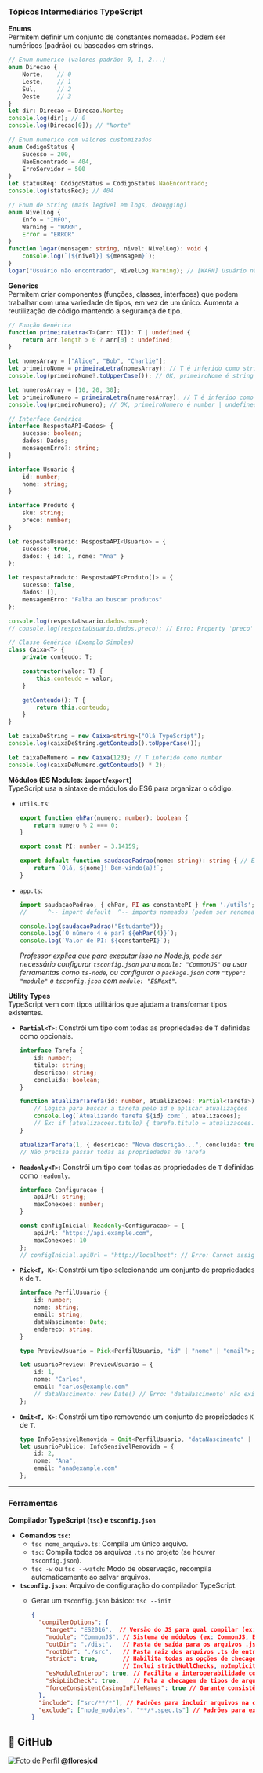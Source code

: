 ### Tópicos Intermediários TypeScript

**Enums**  
Permitem definir um conjunto de constantes nomeadas. Podem ser numéricos (padrão) ou baseados em strings.

```typescript
// Enum numérico (valores padrão: 0, 1, 2...)
enum Direcao {
    Norte,    // 0
    Leste,    // 1
    Sul,      // 2
    Oeste     // 3
}
let dir: Direcao = Direcao.Norte;
console.log(dir); // 0
console.log(Direcao[0]); // "Norte"

// Enum numérico com valores customizados
enum CodigoStatus {
    Sucesso = 200,
    NaoEncontrado = 404,
    ErroServidor = 500
}
let statusReq: CodigoStatus = CodigoStatus.NaoEncontrado;
console.log(statusReq); // 404

// Enum de String (mais legível em logs, debugging)
enum NivelLog {
    Info = "INFO",
    Warning = "WARN",
    Error = "ERROR"
}
function logar(mensagem: string, nivel: NivelLog): void {
    console.log(`[${nivel}] ${mensagem}`);
}
logar("Usuário não encontrado", NivelLog.Warning); // [WARN] Usuário não encontrado
```

**Generics**  
Permitem criar componentes (funções, classes, interfaces) que podem trabalhar com uma variedade de tipos, em vez de um único. Aumenta a reutilização de código mantendo a segurança de tipo.

```typescript
// Função Genérica
function primeiraLetra<T>(arr: T[]): T | undefined {
    return arr.length > 0 ? arr[0] : undefined;
}

let nomesArray = ["Alice", "Bob", "Charlie"];
let primeiroNome = primeiraLetra(nomesArray); // T é inferido como string
console.log(primeiroNome?.toUpperCase()); // OK, primeiroNome é string | undefined

let numerosArray = [10, 20, 30];
let primeiroNumero = primeiraLetra(numerosArray); // T é inferido como number
console.log(primeiroNumero); // OK, primeiroNumero é number | undefined

// Interface Genérica
interface RespostaAPI<Dados> {
    sucesso: boolean;
    dados: Dados;
    mensagemErro?: string;
}

interface Usuario {
    id: number;
    nome: string;
}

interface Produto {
    sku: string;
    preco: number;
}

let respostaUsuario: RespostaAPI<Usuario> = {
    sucesso: true,
    dados: { id: 1, nome: "Ana" }
};

let respostaProduto: RespostaAPI<Produto[]> = {
    sucesso: false,
    dados: [],
    mensagemErro: "Falha ao buscar produtos"
};

console.log(respostaUsuario.dados.nome);
// console.log(respostaUsuario.dados.preco); // Erro: Property 'preco' does not exist on type 'Usuario'.

// Classe Genérica (Exemplo Simples)
class Caixa<T> {
    private conteudo: T;

    constructor(valor: T) {
        this.conteudo = valor;
    }

    getConteudo(): T {
        return this.conteudo;
    }
}

let caixaDeString = new Caixa<string>("Olá TypeScript");
console.log(caixaDeString.getConteudo().toUpperCase());

let caixaDeNumero = new Caixa(123); // T inferido como number
console.log(caixaDeNumero.getConteudo() * 2);
```

**Módulos (ES Modules: `import`/`export`)**  
TypeScript usa a sintaxe de módulos do ES6 para organizar o código.

*   `utils.ts`:
    ```typescript
    export function ehPar(numero: number): boolean {
        return numero % 2 === 0;
    }

    export const PI: number = 3.14159;

    export default function saudacaoPadrao(nome: string): string { // Exportação padrão
        return `Olá, ${nome}! Bem-vindo(a)!`;
    }
    ```

*   `app.ts`:
    ```typescript
    import saudacaoPadrao, { ehPar, PI as constantePI } from './utils';
    //      ^-- import default  ^-- imports nomeados (podem ser renomeados com 'as')

    console.log(saudacaoPadrao("Estudante"));
    console.log(`O número 4 é par? ${ehPar(4)}`);
    console.log(`Valor de PI: ${constantePI}`);
    ```
    *Professor explica que para executar isso no Node.js, pode ser necessário configurar `tsconfig.json` para `module: "CommonJS"` ou usar ferramentas como `ts-node`, ou configurar o `package.json` com `"type": "module"` e `tsconfig.json` com `module: "ESNext"`.*

**Utility Types**  
TypeScript vem com tipos utilitários que ajudam a transformar tipos existentes.

*   **`Partial<T>`:** Constrói um tipo com todas as propriedades de `T` definidas como opcionais.
    ```typescript
    interface Tarefa {
        id: number;
        titulo: string;
        descricao: string;
        concluida: boolean;
    }

    function atualizarTarefa(id: number, atualizacoes: Partial<Tarefa>): void {
        // Lógica para buscar a tarefa pelo id e aplicar atualizações
        console.log(`Atualizando tarefa ${id} com:`, atualizacoes);
        // Ex: if (atualizacoes.titulo) { tarefa.titulo = atualizacoes.titulo; }
    }

    atualizarTarefa(1, { descricao: "Nova descrição...", concluida: true });
    // Não precisa passar todas as propriedades de Tarefa
    ```

*   **`Readonly<T>`:** Constrói um tipo com todas as propriedades de `T` definidas como `readonly`.
    ```typescript
    interface Configuracao {
        apiUrl: string;
        maxConexoes: number;
    }

    const configInicial: Readonly<Configuracao> = {
        apiUrl: "https://api.example.com",
        maxConexoes: 10
    };
    // configInicial.apiUrl = "http://localhost"; // Erro: Cannot assign to 'apiUrl' because it is a read-only property.
    ```

*   **`Pick<T, K>`:** Constrói um tipo selecionando um conjunto de propriedades `K` de `T`.
    ```typescript
    interface PerfilUsuario {
        id: number;
        nome: string;
        email: string;
        dataNascimento: Date;
        endereco: string;
    }

    type PreviewUsuario = Pick<PerfilUsuario, "id" | "nome" | "email">;

    let usuarioPreview: PreviewUsuario = {
        id: 1,
        nome: "Carlos",
        email: "carlos@example.com"
        // dataNascimento: new Date() // Erro: 'dataNascimento' não existe em PreviewUsuario
    };
    ```
*   **`Omit<T, K>`:** Constrói um tipo removendo um conjunto de propriedades `K` de `T`.
    ```typescript
    type InfoSensivelRemovida = Omit<PerfilUsuario, "dataNascimento" | "endereco">;
    let usuarioPublico: InfoSensivelRemovida = {
        id: 2,
        nome: "Ana",
        email: "ana@example.com"
    };
    ```

---

### Ferramentas

**Compilador TypeScript (`tsc`) e `tsconfig.json`**  
*   **Comandos `tsc`:**
    *   `tsc nome_arquivo.ts`: Compila um único arquivo.
    *   `tsc`: Compila todos os arquivos `.ts` no projeto (se houver `tsconfig.json`).
    *   `tsc -w` ou `tsc --watch`: Modo de observação, recompila automaticamente ao salvar arquivos.
*   **`tsconfig.json`:** Arquivo de configuração do compilador TypeScript.
    *   Gerar um `tsconfig.json` básico: `tsc --init`  
    
        ```json
        {
          "compilerOptions": {
            "target": "ES2016",  // Versão do JS para qual compilar (ex: ES5, ES6, ES2020, ESNext)
            "module": "CommonJS", // Sistema de módulos (ex: CommonJS, ES6, ESNext, AMD)
            "outDir": "./dist",   // Pasta de saída para os arquivos .js compilados
            "rootDir": "./src",   // Pasta raiz dos arquivos .ts de entrada
            "strict": true,       // Habilita todas as opções de checagem estrita (MUITO RECOMENDADO)
                                  // Inclui strictNullChecks, noImplicitAny, etc.
            "esModuleInterop": true, // Facilita a interoperabilidade com módulos CommonJS
            "skipLibCheck": true,    // Pula a checagem de tipos de arquivos de declaração (.d.ts) de bibliotecas
            "forceConsistentCasingInFileNames": true // Garante consistência no casing de nomes de arquivos
          },
          "include": ["src/**/*"], // Padrões para incluir arquivos na compilação
          "exclude": ["node_modules", "**/*.spec.ts"] // Padrões para excluir arquivos
        }
        ```
## 👤 GitHub

[![Foto de Perfil](https://github.com/floresjcd.png?size=50)](https://github.com/floresjcd) 
**[@floresjcd](https://github.com/floresjcd)**
